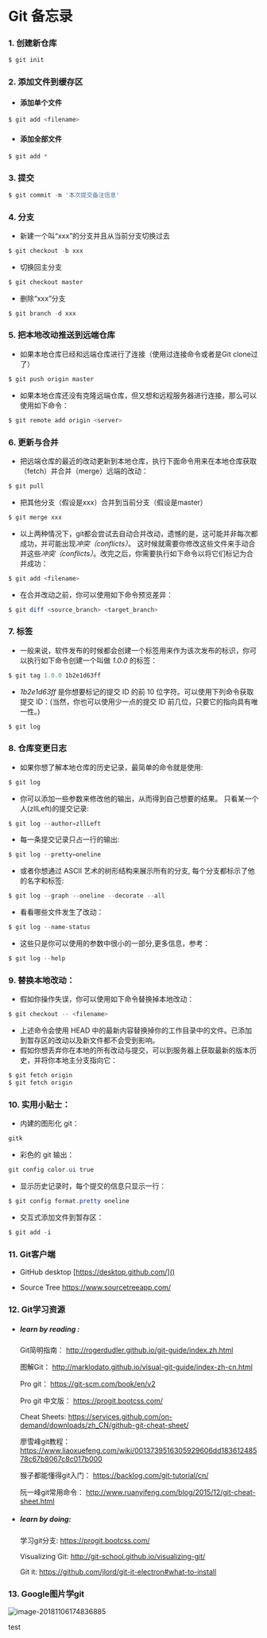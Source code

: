 # Git 备忘录



### 1. 创建新仓库

```powershell
$ git init
```



### 2. 添加文件到缓存区

- ####  添加单个文件

```powershell
$ git add <filename>
```

- #### 添加全部文件

```powershell
$ git add *
```



### 3. 提交

```powershell
$ git commit -m '本次提交备注信息'
```



### 4. 分支

- 新建一个叫“xxx”的分支并且从当前分支切换过去

```powershell
$ git checkout -b xxx
```

- 切换回主分支

```powershell
$ git checkout master
```

- 删除“xxx”分支

```powershell
$ git branch -d xxx
```



### 5. 把本地改动推送到远端仓库

- 如果本地仓库已经和远端仓库进行了连接（使用过连接命令或者是Git clone过了）

```powershell
$ git push origin master
```

- 如果本地仓库还没有克隆远端仓库，但又想和远程服务器进行连接，那么可以使用如下命令：

```powershell
$ git remote add origin <server>
```



### 6. 更新与合并

- 把远端仓库的最近的改动更新到本地仓库，执行下面命令用来在本地仓库获取（fetch）并合并（merge）远端的改动：

```powershell
$ git pull
```

- 把其他分支（假设是xxx）合并到当前分支（假设是master）

```powershell
$ git merge xxx
```

- 以上两种情况下，git都会尝试去自动合并改动，遗憾的是，这可能并非每次都成功，并可能出现*冲突（conflicts）*。 这时候就需要你修改这些文件来手动合并这些*冲突（conflicts）*。改完之后，你需要执行如下命令以将它们标记为合并成功：

```powershell
$ git add <filename>
```

- 在合并改动之前，你可以使用如下命令预览差异：

```powershell
$ git diff <source_branch> <target_branch>
```



### 7. 标签

- 一般来说，软件发布的时候都会创建一个标签用来作为该次发布的标识，你可以执行如下命令创建一个叫做 *1.0.0* 的标签：

```powershell
$ git tag 1.0.0 1b2e1d63ff
```

- *1b2e1d63ff* 是你想要标记的提交 ID 的前 10 位字符。可以使用下列命令获取提交 ID：(当然，你也可以使用少一点的提交 ID 前几位，只要它的指向具有唯一性。)

```powershell
$ git log
```



### 8. 仓库变更日志

- 如果你想了解本地仓库的历史记录，最简单的命令就是使用: 

```powershell
$ git log
```

- 你可以添加一些参数来修改他的输出，从而得到自己想要的结果。 只看某一个人(zllLeft)的提交记录:

```powershell
$ git log --author=zllLeft
```

- 每一条提交记录只占一行的输出:

```powershell
$ git log --pretty=oneline
```

- 或者你想通过 ASCII 艺术的树形结构来展示所有的分支, 每个分支都标示了他的名字和标签: 

```powershell
$ git log --graph --oneline --decorate --all
```

- 看看哪些文件发生了改动：

```powershell
$ git log --name-status
```

- 这些只是你可以使用的参数中很小的一部分,更多信息，参考：

```powershell
$ git log --help
```



### 9. 替换本地改动：

- 假如你操作失误，你可以使用如下命令替换掉本地改动：

```powershell
$ git checkout -- <filename>
```

- 上述命令会使用 HEAD 中的最新内容替换掉你的工作目录中的文件。已添加到暂存区的改动以及新文件都不会受到影响。
- 假如你想丢弃你在本地的所有改动与提交，可以到服务器上获取最新的版本历史，并将你本地主分支指向它：

```powershell
$ git fetch origin
$ git fetch origin
```



### 10. 实用小贴士：

- 内建的图形化 git：

```powershell
gitk
```

- 彩色的 git 输出：

```powershell
git config color.ui true
```

- 显示历史记录时，每个提交的信息只显示一行：

```powershell
$ git config format.pretty oneline
```

- 交互式添加文件到暂存区：

```powershell
$ git add -i
```



### 11. Git客户端

- GitHub desktop [https://desktop.github.com/]()

- Source Tree https://www.sourcetreeapp.com/



### 12. Git学习资源

- ##### learn by reading :

  Git简明指南：  http://rogerdudler.github.io/git-guide/index.zh.html 

  图解Git：  http://marklodato.github.io/visual-git-guide/index-zh-cn.html 

  Pro git： https://git-scm.com/book/en/v2 

  Pro git 中文版： https://progit.bootcss.com/ 

  Cheat Sheets:  https://services.github.com/on-demand/downloads/zh_CN/github-git-cheat-sheet/

  廖雪峰git教程： https://www.liaoxuefeng.com/wiki/0013739516305929606dd18361248578c67b8067c8c017b000

  猴子都能懂得git入门： https://backlog.com/git-tutorial/cn/

  阮一峰git常用命令： http://www.ruanyifeng.com/blog/2015/12/git-cheat-sheet.html



- ##### learn by doing:

  学习git分支:  https://progit.bootcss.com/ 

  Visualizing Git: http://git-school.github.io/visualizing-git/ 

  Git it: https://github.com/jlord/git-it-electron#what-to-install 



### 13. Google图片学git

![image-20181106174836885](/var/folders/t1/ggft1jj54b73305_j9rmbcq00000gn/T/abnerworks.Typora/image-20181106174836885.png)


test

